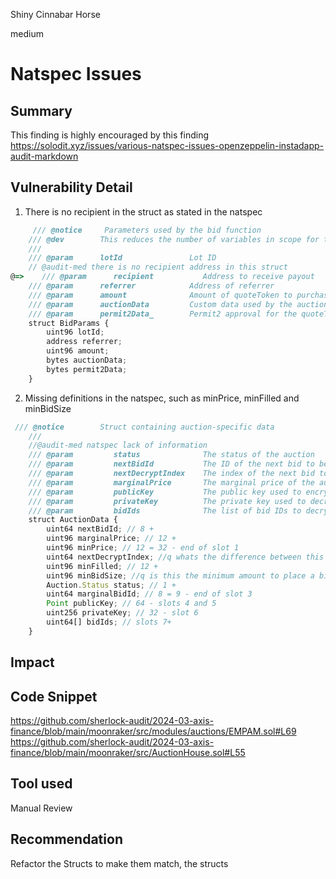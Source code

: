 Shiny Cinnabar Horse

medium

# Natspec Issues

## Summary
This finding is highly encouraged by this finding
https://solodit.xyz/issues/various-natspec-issues-openzeppelin-instadapp-audit-markdown


## Vulnerability Detail
1. There is no recipient in the struct as stated in the natspec
```javascript
     /// @notice     Parameters used by the bid function
    /// @dev        This reduces the number of variables in scope for the bid function
    ///
    /// @param      lotId               Lot ID
    // @audit-med there is no recipient address in this struct
@=>    /// @param      recipient           Address to receive payout
    /// @param      referrer            Address of referrer
    /// @param      amount              Amount of quoteToken to purchase with (in native decimals)
    /// @param      auctionData         Custom data used by the auction module
    /// @param      permit2Data_        Permit2 approval for the quoteToken (abi-encoded Permit2Approval struct)
    struct BidParams {
        uint96 lotId;
        address referrer;
        uint96 amount;
        bytes auctionData;
        bytes permit2Data;
    }
```
2. Missing definitions in the natspec, such as minPrice, minFilled and minBidSize
```javascript
 /// @notice        Struct containing auction-specific data
    ///
    //@audit-med natspec lack of information
    /// @param         status              The status of the auction
    /// @param         nextBidId           The ID of the next bid to be submitted
    /// @param         nextDecryptIndex    The index of the next bid to decrypt
    /// @param         marginalPrice       The marginal price of the auction (determined at settlement, blank before)
    /// @param         publicKey           The public key used to encrypt bids (a point on the alt_bn128 curve from the generator point (1,2))
    /// @param         privateKey          The private key used to decrypt bids (not provided until after the auction ends)
    /// @param         bidIds              The list of bid IDs to decrypt in order of submission, excluding cancelled bids
    struct AuctionData {
        uint64 nextBidId; // 8 +
        uint96 marginalPrice; // 12 +
        uint96 minPrice; // 12 = 32 - end of slot 1
        uint64 nextDecryptIndex; //q whats the difference between this and the nextBidId.
        uint96 minFilled; // 12 +
        uint96 minBidSize; //q is this the minimum amount to place a bid with.
        Auction.Status status; // 1 +
        uint64 marginalBidId; // 8 = 9 - end of slot 3
        Point publicKey; // 64 - slots 4 and 5
        uint256 privateKey; // 32 - slot 6
        uint64[] bidIds; // slots 7+
    }
```
## Impact

## Code Snippet
https://github.com/sherlock-audit/2024-03-axis-finance/blob/main/moonraker/src/modules/auctions/EMPAM.sol#L69
https://github.com/sherlock-audit/2024-03-axis-finance/blob/main/moonraker/src/AuctionHouse.sol#L55
## Tool used

Manual Review
## Recommendation
Refactor the Structs to make them match, the structs



